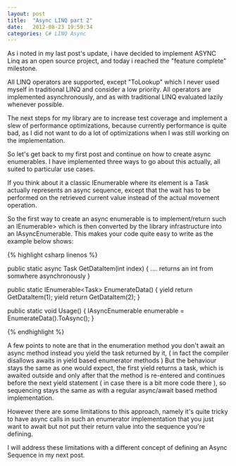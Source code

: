 ```yaml
---
layout: post
title:  "Async LINQ part 2"
date:   2012-08-23 19:59:34
categories: C# LINQ Async
---
```


As i noted in my last post's update, i have decided to implement ASYNC Linq as an open source project, and today i reached the "feature complete" milestone.

All LINQ operators are supported, except "ToLookup" which I never used myself in traditional LINQ and consider a low priority. All operators are implemented asynchronously, and as with traditional LINQ evaluated lazily whenever possible.

The next steps for my library are to increase test coverage and implement a slew of performance optimizations, because currently performance is quite bad, as I did not want to do a lot of optimizations when I was still working on the implementation.

So let's get back to my first post and continue on how to create async enumerables. I have implemented three ways to go about this actually, all suited to particular use cases.

If you think about it a classic IEnumerable where its element is a Task actually represents an async sequence, except that the wait has to be performed on the retrieved current value instead of the actual movement operation.

So the first way to create an async enumerable is to implement/return such an IEnumerable> which is then converted by the library infrastructure into an IAsyncEnumerable. This makes your code quite easy to write as the example below shows:

{% highlight csharp linenos %}

public static async Task<int> GetDataItem(int index)
{
    .... returns an int from somwhere asynchronously
}

public static IEnumerable<Task<int>> EnumerateData()
{
     yield return GetDataItem(1);
     yield return GetDataItem(2);
}

public static void Usage()
{
     IAsyncEnumerable<T> enumerable = EnumerateData().ToAsync();
}

{% endhighlight %}

A few points to note are that in the enumeration method you don't await an async method instead you yield the task returned by it, ( in fact the compiler disallows awaits in yield based enumerator methods ) But the behaviour stays the same as one would expect, the first yield returns a task, which is awaited outside and only after that the method is re-entered and continues before the next yield statement ( in case there is a bit more code there ), so sequencing stays the same as with a regular async/await based method implementation.

However there are some limitations to this approach, namely it's quite tricky to have async calls in such an enumerator implementation that you just want to await but not put their return value into the sequence you're defining.

I will address these limitations with a different concept of defining an Async Sequence in my next post.
